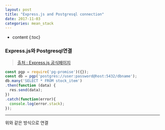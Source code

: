 ```yaml
---
layout: post
title: "Express.js and Postgresql connection"
date: 2017-11-03
categories: mean_stack 
---
```


* content
{:toc}

### Express.js와 Postgresql연결
> [출처 : Express.js 공식페이지](http://expressjs.com/ko/guide/database-integration.html)
```javascript
const pgp = require('pg-promise')({});
const db = pgp('postgres://user:password@host:5432/dbname');
db.many('SELECT * FROM stock_item')
.then(function (data) {
  res.send(data);
})
.catch(function(error){
  console.log(error.stack);
});
```
***
위와 같은 방식으로 연결